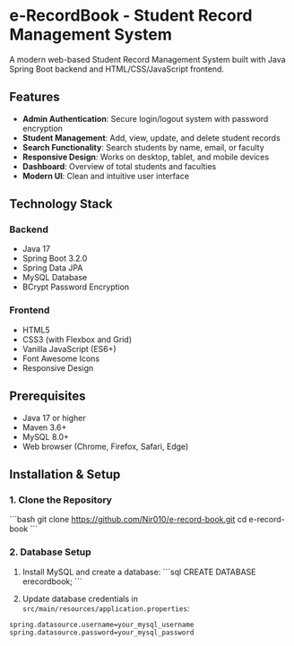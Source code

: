 # e-RecordBook - Student Record Management System

A modern web-based Student Record Management System built with Java Spring Boot backend and HTML/CSS/JavaScript frontend.

## Features

- **Admin Authentication**: Secure login/logout system with password encryption
- **Student Management**: Add, view, update, and delete student records
- **Search Functionality**: Search students by name, email, or faculty
- **Responsive Design**: Works on desktop, tablet, and mobile devices
- **Dashboard**: Overview of total students and faculties
- **Modern UI**: Clean and intuitive user interface

## Technology Stack

### Backend
- Java 17
- Spring Boot 3.2.0
- Spring Data JPA
- MySQL Database
- BCrypt Password Encryption

### Frontend
- HTML5
- CSS3 (with Flexbox and Grid)
- Vanilla JavaScript (ES6+)
- Font Awesome Icons
- Responsive Design

## Prerequisites

- Java 17 or higher
- Maven 3.6+
- MySQL 8.0+
- Web browser (Chrome, Firefox, Safari, Edge)

## Installation & Setup

### 1. Clone the Repository
\`\`\`bash
git clone https://github.com/Nir010/e-record-book.git
cd e-record-book
\`\`\`

### 2. Database Setup
1. Install MySQL and create a database:
\`\`\`sql
CREATE DATABASE erecordbook;
\`\`\`

2. Update database credentials in `src/main/resources/application.properties`:
```properties
spring.datasource.username=your_mysql_username
spring.datasource.password=your_mysql_password

